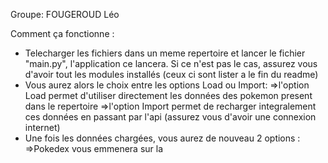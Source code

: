 Groupe: FOUGEROUD Léo

Comment ça fonctionne :
  - Telecharger les fichiers dans un meme repertoire et lancer le fichier "main.py", l'application ce lancera.
    Si ce n'est pas le cas, assurez vous d'avoir tout les modules installés (ceux ci sont lister a le fin du readme)
  - Vous aurez alors le choix entre les options Load ou Import:
     =>l'option Load permet d'utiliser directement les données des pokemon present dans le repertoire
     =>l'option Import permet de recharger integralement ces données en passant par l'api (assurez vous d'avoir une connexion internet)
  - Une fois les données chargées, vous aurez de nouveau 2 options :
     =>Pokedex vous emmenera sur la 
